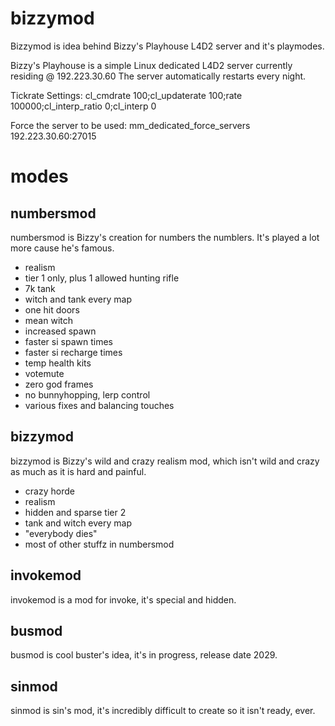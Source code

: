 # bizzymod
Bizzymod is idea behind Bizzy's Playhouse L4D2 server and it's playmodes.

Bizzy's Playhouse is a simple Linux dedicated L4D2 server currently residing @ 192.223.30.60
The server automatically restarts every night.

Tickrate Settings:
cl_cmdrate 100;cl_updaterate 100;rate 100000;cl_interp_ratio 0;cl_interp 0

Force the server to be used:
mm_dedicated_force_servers 192.223.30.60:27015

# modes

## numbersmod
numbersmod is Bizzy's creation for numbers the numblers. It's played a lot more cause he's famous.

  * realism
  * tier 1 only, plus 1 allowed hunting rifle
  * 7k tank
  * witch and tank every map
  * one hit doors
  * mean witch
  * increased spawn
  * faster si spawn times
  * faster si recharge times
  * temp health kits
  * votemute
  * zero god frames
  * no bunnyhopping, lerp control
  * various fixes and balancing touches 
  
## bizzymod
bizzymod is Bizzy's wild and crazy realism mod, which isn't wild and crazy as much as it is hard and painful.

  * crazy horde
  * realism
  * hidden and sparse tier 2
  * tank and witch every map
  * "everybody dies"
  * most of other stuffz in numbersmod

## invokemod
invokemod is a mod for invoke, it's special and hidden.

## busmod
busmod is cool buster's idea, it's in progress, release date 2029.

## sinmod
sinmod is sin's mod, it's incredibly difficult to create so it isn't ready, ever.
